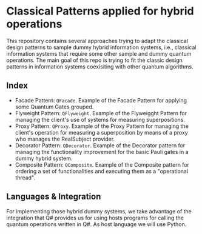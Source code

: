 # Classical Patterns applied for hybrid operations
This repository contains several approaches trying to adapt the classical design patterns to sample dummy hybrid information systems, i.e., classical information systems that require some other sample and dummy quantum operations. The main goal of this repo is trying to fit the classic design patterns in information systems coexisiting with other quantum algorithms.

## Index
- Facade Pattern: `QFacade`. Example of the Facade Pattern for applying some Quantum Gates grouped.
- Flyweight Pattern: `QFlyweight`. Example of the Flyweigght Pattern for managing the client's use of systems for measuring superpositions.
- Proxy Pattern: `QProxy`. Example of the Proxy Pattern for managing the client's operation for measuring a superposition by means of a proxy who manages the RealSubject provider.
- Decorator Pattern: `QDecorator`. Example of the Decorator pattern for managing the functionality improvement for the basic Pauli gates in a dummy hybrid system.
- Composite Pattern: `QComposite`. Example of the Composite pattern for ordering a set of functionalities and executing them as a "operational thread".

## Languages & Integration
For implementing those hybrid dummy systems, we take advantage of the integration that Q# provides us for using hosts programs for calling the quantum operations written in Q#. As host language we will use Python.
